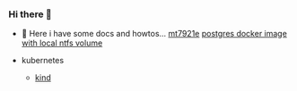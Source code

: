 ### Hi there 👋
 - 🔭 Here i have some docs and howtos...
    [mt7921e](./linux/kernel/mt7921e.md)
    [postgres docker image with local ntfs volume](./linux/postgres/docker_ntfs_volume.md)

 - kubernetes
    - [kind](https://kind.sigs.k8s.io/docs/user/quick-start/)
<!--
**fritzmatias/fritzmatias** is a ✨ _special_ ✨ repository because its `README.md` (this file) appears on your GitHub profile.

Here are some ideas to get you started:

- 🌱 I’m currently learning ...
- 👯 I’m looking to collaborate on ...
- 🤔 I’m looking for help with ...
- 💬 Ask me about ...
- 📫 How to reach me: ...
- 😄 Pronouns: ...
- ⚡ Fun fact: ...
-->
